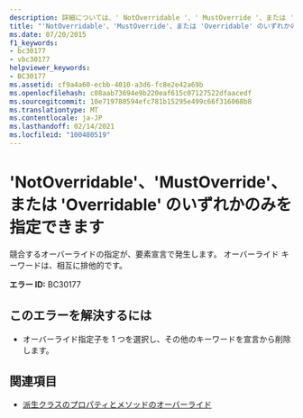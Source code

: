 ```yaml
---
description: 詳細については、' NotOverridable '、' MustOverride '、または ' Overridable ' のいずれか1つだけを指定できます
title: "'NotOverridable'、'MustOverride'、または 'Overridable' のいずれかのみを指定できます"
ms.date: 07/20/2015
f1_keywords:
- bc30177
- vbc30177
helpviewer_keywords:
- BC30177
ms.assetid: cf9a4a60-ecbb-4010-a3d6-fc8e2e42a69b
ms.openlocfilehash: c08aab73694e9b220eaf615c07127522dfaacedf
ms.sourcegitcommit: 10e719780594efc781b15295e499c66f316068b8
ms.translationtype: MT
ms.contentlocale: ja-JP
ms.lasthandoff: 02/14/2021
ms.locfileid: "100480519"
---
```

# <a name="only-one-of-notoverridable-mustoverride-or-overridable-can-be-specified"></a>'NotOverridable'、'MustOverride'、または 'Overridable' のいずれかのみを指定できます

競合するオーバーライドの指定が、要素宣言で発生します。 オーバーライド キーワードは、相互に排他的です。  
  
 **エラー ID:** BC30177  
  
## <a name="to-correct-this-error"></a>このエラーを解決するには  
  
- オーバーライド指定子を 1 つを選択し、その他のキーワードを宣言から削除します。  
  
## <a name="see-also"></a>関連項目

- [派生クラスのプロパティとメソッドのオーバーライド](../programming-guide/language-features/objects-and-classes/inheritance-basics.md#overriding-properties-and-methods-in-derived-classes)
